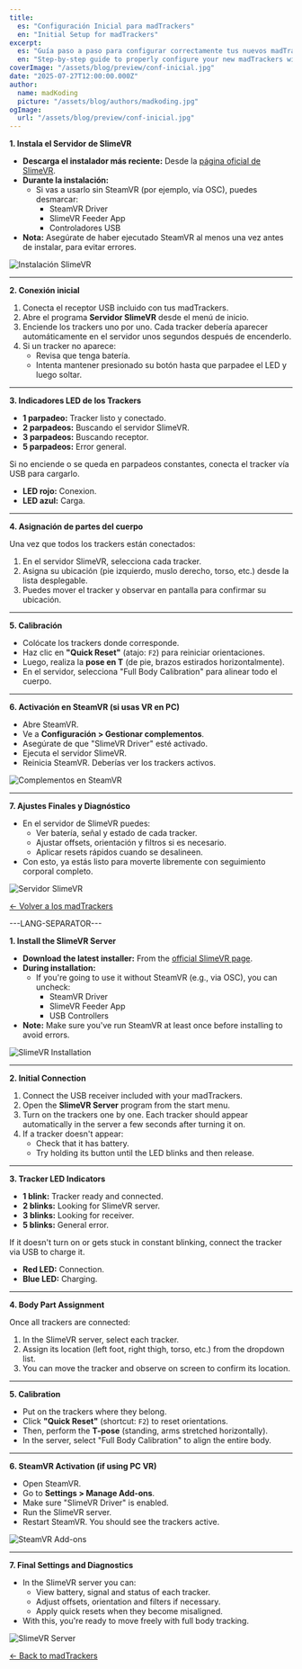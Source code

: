 ```yaml
---
title:
  es: "Configuración Inicial para madTrackers"
  en: "Initial Setup for madTrackers"
excerpt:
  es: "Guía paso a paso para configurar correctamente tus nuevos madTrackers con el sistema SlimeVR."
  en: "Step-by-step guide to properly configure your new madTrackers with SlimeVR system."
coverImage: "/assets/blog/preview/conf-inicial.jpg"
date: "2025-07-27T12:00:00.000Z"
author:
  name: madKoding
  picture: "/assets/blog/authors/madkoding.jpg"
ogImage:
  url: "/assets/blog/preview/conf-inicial.jpg"
---
```


**1. Instala el Servidor de SlimeVR**

- **Descarga el instalador más reciente:** Desde la [página oficial de SlimeVR](https://slimevr.dev/download).
- **Durante la instalación:**
  - Si vas a usarlo sin SteamVR (por ejemplo, vía OSC), puedes desmarcar:
    - SteamVR Driver
    - SlimeVR Feeder App
    - Controladores USB
- **Nota:** Asegúrate de haber ejecutado SteamVR al menos una vez antes de instalar, para evitar errores.

![Instalación SlimeVR](/assets/blog/inicio/paso0.png)

---

**2. Conexión inicial**

1. Conecta el receptor USB incluido con tus madTrackers.
2. Abre el programa **Servidor SlimeVR** desde el menú de inicio.
3. Enciende los trackers uno por uno. Cada tracker debería aparecer automáticamente en el servidor unos segundos después de encenderlo.
4. Si un tracker no aparece:
   - Revisa que tenga batería.
   - Intenta mantener presionado su botón hasta que parpadee el LED y luego soltar.

---

**3. Indicadores LED de los Trackers**

- **1 parpadeo:** Tracker listo y conectado.
- **2 parpadeos:** Buscando el servidor SlimeVR.
- **3 parpadeos:** Buscando receptor.
- **5 parpadeos:** Error general.

Si no enciende o se queda en parpadeos constantes, conecta el tracker vía USB para cargarlo.  
- **LED rojo:** Conexion.  
- **LED azul:** Carga.

---

**4. Asignación de partes del cuerpo**

Una vez que todos los trackers están conectados:

1. En el servidor SlimeVR, selecciona cada tracker.
2. Asigna su ubicación (pie izquierdo, muslo derecho, torso, etc.) desde la lista desplegable.
3. Puedes mover el tracker y observar en pantalla para confirmar su ubicación.

---

**5. Calibración**

- Colócate los trackers donde corresponde.
- Haz clic en **"Quick Reset"** (atajo: `F2`) para reiniciar orientaciones.
- Luego, realiza la **pose en T** (de pie, brazos estirados horizontalmente).
- En el servidor, selecciona "Full Body Calibration" para alinear todo el cuerpo.

---

**6. Activación en SteamVR (si usas VR en PC)**

- Abre SteamVR.
- Ve a **Configuración > Gestionar complementos**.
- Asegúrate de que "SlimeVR Driver" esté activado.
- Ejecuta el servidor SlimeVR.
- Reinicia SteamVR. Deberías ver los trackers activos.

![Complementos en SteamVR](/assets/blog/inicio/paso1.png)

---

**7. Ajustes Finales y Diagnóstico**

- En el servidor de SlimeVR puedes:
  - Ver batería, señal y estado de cada tracker.
  - Ajustar offsets, orientación y filtros si es necesario.
  - Aplicar resets rápidos cuando se desalineen.
- Con esto, ya estás listo para moverte libremente con seguimiento corporal completo.

![Servidor SlimeVR](/assets/blog/inicio/paso2.png)

[← Volver a los madTrackers](/)

---LANG-SEPARATOR---

**1. Install the SlimeVR Server**

- **Download the latest installer:** From the [official SlimeVR page](https://slimevr.dev/download).
- **During installation:**
  - If you're going to use it without SteamVR (e.g., via OSC), you can uncheck:
    - SteamVR Driver
    - SlimeVR Feeder App
    - USB Controllers
- **Note:** Make sure you've run SteamVR at least once before installing to avoid errors.

![SlimeVR Installation](/assets/blog/inicio/paso0.png)

---

**2. Initial Connection**

1. Connect the USB receiver included with your madTrackers.
2. Open the **SlimeVR Server** program from the start menu.
3. Turn on the trackers one by one. Each tracker should appear automatically in the server a few seconds after turning it on.
4. If a tracker doesn't appear:
   - Check that it has battery.
   - Try holding its button until the LED blinks and then release.

---

**3. Tracker LED Indicators**

- **1 blink:** Tracker ready and connected.
- **2 blinks:** Looking for SlimeVR server.
- **3 blinks:** Looking for receiver.
- **5 blinks:** General error.

If it doesn't turn on or gets stuck in constant blinking, connect the tracker via USB to charge it.
- **Red LED:** Connection.
- **Blue LED:** Charging.

---

**4. Body Part Assignment**

Once all trackers are connected:

1. In the SlimeVR server, select each tracker.
2. Assign its location (left foot, right thigh, torso, etc.) from the dropdown list.
3. You can move the tracker and observe on screen to confirm its location.

---

**5. Calibration**

- Put on the trackers where they belong.
- Click **"Quick Reset"** (shortcut: `F2`) to reset orientations.
- Then, perform the **T-pose** (standing, arms stretched horizontally).
- In the server, select "Full Body Calibration" to align the entire body.

---

**6. SteamVR Activation (if using PC VR)**

- Open SteamVR.
- Go to **Settings > Manage Add-ons**.
- Make sure "SlimeVR Driver" is enabled.
- Run the SlimeVR server.
- Restart SteamVR. You should see the trackers active.

![SteamVR Add-ons](/assets/blog/inicio/paso1.png)

---

**7. Final Settings and Diagnostics**

- In the SlimeVR server you can:
  - View battery, signal and status of each tracker.
  - Adjust offsets, orientation and filters if necessary.
  - Apply quick resets when they become misaligned.
- With this, you're ready to move freely with full body tracking.

![SlimeVR Server](/assets/blog/inicio/paso2.png)

[← Back to madTrackers](/)
